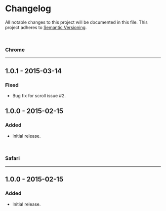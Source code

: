 # Changelog
All notable changes to this project will be documented in this file.
This project adheres to [Semantic Versioning](http://semver.org/).

&nbsp;
### Chrome
-----------

## 1.0.1 - 2015-03-14
### Fixed
* Bug fix for scroll issue #2.

## 1.0.0 - 2015-02-15
### Added
* Initial release.


&nbsp;
### Safari
-----------

## 1.0.0 - 2015-02-15
### Added
* Initial release.
